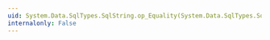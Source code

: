 ```yaml
---
uid: System.Data.SqlTypes.SqlString.op_Equality(System.Data.SqlTypes.SqlString,System.Data.SqlTypes.SqlString)
internalonly: False
---
```

